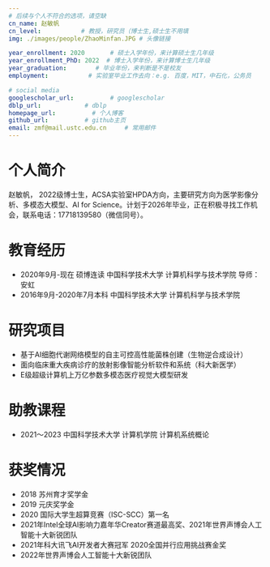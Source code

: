 ```yaml
---
# 后续与个人不符合的选项，请空缺
cn_name: 赵敏帆
cn_level:           # 教授，研究员（博士生,硕士生不用填
img: ./images/people/ZhaoMinfan.JPG # 头像链接

year_enrollment: 2020       # 硕士入学年份，来计算硕士生几年级
year_enrollment_PhD: 2022  # 博士入学年份，来计算博士生几年级
year_graduation:        # 毕业年份，来判断是不是校友
employment:           # 实验室毕业工作去向：e.g. 百度，MIT，中石化，公务员

# social media
googlescholar_url:          # googlescholar
dblp_url:            # dblp
homepage_url:          # 个人博客
github_url:          # github主页
email: zmf@mail.ustc.edu.cn     # 常用邮件
---
```


# 个人简介

赵敏帆， 2022级博士生，ACSA实验室HPDA方向，主要研究方向为医学影像分析、多模态大模型、AI for Science。计划于2026年毕业，正在积极寻找工作机会，联系电话：17718139580（微信同号）。

# 教育经历

* 2020年9月-现在 硕博连读 中国科学技术大学 计算机科学与技术学院 导师：安虹
* 2016年9月-2020年7月本科 中国科学技术大学 计算机科学与技术学院

# 研究项目

* 基于AI细胞代谢网络模型的自主可控高性能菌株创建（生物逆合成设计）
* 面向临床重大疾病诊疗的放射影像智能分析软件和系统（科大新医学）
* E级超级计算机上万亿参数多模态医疗视觉大模型研发

# 助教课程

* 2021～2023 中国科学技术大学 计算机学院 计算机系统概论

# 获奖情况

* 2018 苏州育才奖学金
* 2019 元庆奖学金
* 2020 国际大学生超算竞赛（ISC-SCC）第一名
* 2021年Intel全球AI影响力嘉年华Creator赛道最高奖、2021年世界声博会人工智能十大新锐团队
* 2021年科大讯飞AI开发者大赛冠军 2020全国并行应用挑战赛金奖
* 2022年世界声博会人工智能十大新锐团队
